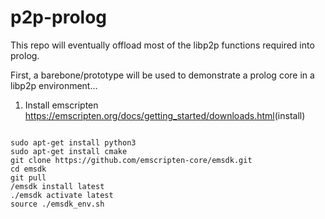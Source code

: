 # p2p-prolog

This repo will eventually offload most of the libp2p functions required into prolog.

First, a barebone/prototype will be used to demonstrate a prolog core in a libp2p environment...

1. Install emscripten <https://emscripten.org/docs/getting_started/downloads.html>(install)

```

sudo apt-get install python3
sudo apt-get install cmake
git clone https://github.com/emscripten-core/emsdk.git
cd emsdk
git pull
/emsdk install latest
./emsdk activate latest
source ./emsdk_env.sh
```

